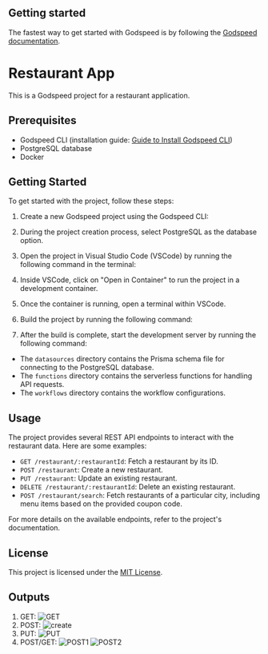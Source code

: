 ## Getting started
The fastest way to get started with Godspeed is by following the [Godspeed documentation](https://docs.mindgrep.com/).

# Restaurant App

This is a Godspeed project for a restaurant application.

## Prerequisites

- Godspeed CLI (installation guide: [Guide to Install Godspeed CLI](1.0k))
- PostgreSQL database
- Docker

## Getting Started

To get started with the project, follow these steps:

1. Create a new Godspeed project using the Godspeed CLI:

2. During the project creation process, select PostgreSQL as the database option.

3. Open the project in Visual Studio Code (VSCode) by running the following command in the terminal:

4. Inside VSCode, click on "Open in Container" to run the project in a development container.

5. Once the container is running, open a terminal within VSCode.

6. Build the project by running the following command:

7. After the build is complete, start the development server by running the following command:

- The `datasources` directory contains the Prisma schema file for connecting to the PostgreSQL database.
- The `functions` directory contains the serverless functions for handling API requests.
- The `workflows` directory contains the workflow configurations.

## Usage

The project provides several REST API endpoints to interact with the restaurant data. Here are some examples:

- `GET /restaurant/:restaurantId`: Fetch a restaurant by its ID.
- `POST /restaurant`: Create a new restaurant.
- `PUT /restaurant`: Update an existing restaurant.
- `DELETE /restaurant/:restaurantId`: Delete an existing restaurant.
- `POST /restaurant/search`: Fetch restaurants of a particular city, including menu items based on the provided coupon code.

For more details on the available endpoints, refer to the project's documentation.

## License

This project is licensed under the [MIT License](LICENSE).

## Outputs
1. GET:
   ![GET](https://github.com/dineshbell/gs_project_template/assets/121668531/e070c607-89e8-455d-9322-47ec4a08a8d6)
2. POST:
   ![create](https://github.com/dineshbell/gs_project_template/assets/121668531/2d4ea04f-ad19-43d7-a669-f49ead85d3ed)
3. PUT:
   ![PUT](https://github.com/dineshbell/gs_project_template/assets/121668531/495671b2-ea10-4b0f-bda4-bf095d273f22)
4. POST/GET:
   ![POST1](https://github.com/dineshbell/gs_project_template/assets/121668531/f1807a6c-e12f-4513-b899-2d150411f6ce)
   ![POST2](https://github.com/dineshbell/gs_project_template/assets/121668531/0837e339-f199-4b19-907f-d4dfb10e0d4f)




